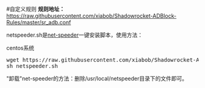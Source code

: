 #自定义规则
**规则地址：**<https://raw.githubusercontent.com/xiabob/Shadowrocket-ADBlock-Rules/master/sr_adb.conf>

netspeeder.sh是[net-speeder](https://github.com/snooda/net-speeder)一键安装脚本，使用方法：

centos系统
<pre>
wget https://raw.githubusercontent.com/xiabob/Shadowrocket-ADBlock-Rules/master/netspeeder.sh
sh netspeeder.sh
</pre>

"卸载"net-speeder的方法：删除/usr/local/netspeeder目录下的文件即可。
